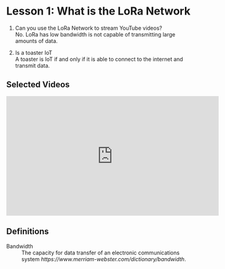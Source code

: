# Lesson 1: What is the LoRa Network

1. Can you use the LoRa Network to stream YouTube videos? <br>
No. LoRa has low bandwidth is not capable of transmitting large amounts of data.


2. Is a toaster IoT <br>
A toaster is IoT if and only if it is able to connect to the internet and transmit data. 

## Selected Videos 
<iframe width="560" height="315" src="https://www.youtube.com/embed/m6IvwcjcxQc" frameborder="0" allow="accelerometer; autoplay; encrypted-media; gyroscope; picture-in-picture" allowfullscreen></iframe>

## Definitions
<dl>
  <dt>Bandwidth</dt>
  <dd>The capacity for data transfer of an electronic communications system  <i>https://www.merriam-webster.com/dictionary/bandwidth</i>.</dd>
</dl>